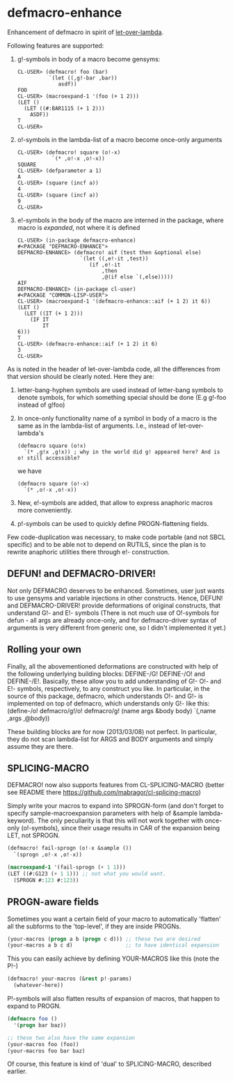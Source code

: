 defmacro-enhance
================

Enhancement of defmacro in spirit of [let-over-lambda](http://www.letoverlambda.com/index.cl/toc).

Following features are supported:

1.  g!-symbols in body of a macro become gensyms:

        CL-USER> (defmacro! foo (bar)
                  `(let ((,g!-bar ,bar))
                     asdf))
        FOO          
        CL-USER> (macroexpand-1 '(foo (+ 1 2)))
        (LET ()         
          (LET ((#:BAR1115 (+ 1 2)))
            ASDF))                                                                                                                                 
        T                                                                                                                                                   
        CL-USER> 

2.  o!-symbols in the lambda-list of a macro become once-only arguments

        CL-USER> (defmacro! square (o!-x)
                   `(* ,o!-x ,o!-x))
        SQUARE                                                                                                                            
        CL-USER> (defparameter a 1)
        A
        CL-USER> (square (incf a))
        4
        CL-USER> (square (incf a))
        9
        CL-USER>

3.  e!-symbols in the body of the macro are interned in the package,
where macro is *expanded*, not where it is defined

        CL-USER> (in-package defmacro-enhance)
        #<PACKAGE "DEFMACRO-ENHANCE"> 
        DEFMACRO-ENHANCE> (defmacro! aif (test then &optional else)
                            `(let ((,e!-it ,test)) 
                               (if ,e!-it
                                   ,then
                                   ,@(if else `(,else)))))
        AIF                                                                                                   
        DEFMACRO-ENHANCE> (in-package cl-user)
        #<PACKAGE "COMMON-LISP-USER">
        CL-USER> (macroexpand-1 '(defmacro-enhance::aif (+ 1 2) it 6))
        (LET () 
          (LET ((IT (+ 1 2)))
            (IF IT
                IT
		6)))
        T
        CL-USER> (defmacro-enhance::aif (+ 1 2) it 6)
        3
        CL-USER>

As is noted in the header of let-over-lambda code, all the differences from that
version should be clearly noted.
Here they are:

1.  letter-bang-hyphen symbols are used instead of letter-bang symbols to denote symbols,
    for which something special should be done (E.g g!-foo instead of g!foo)

2.  In once-only functionality name of a symbol in body of a macro is the same as in the
    lambda-list of arguments. I.e., instead of let-over-lambda's

        (defmacro square (o!x)
          `(* ,g!x ,g!x)) ; why in the world did g! appeared here? And is o! still accessible?

    we have

        (defmacro square (o!-x)
          `(* ,o!-x ,o!-x))

3.  New, e!-symbols are added, that allow to express anaphoric macros more conveniently.

4.  p!-symbols can be used to quickly define PROGN-flattening fields.

Few code-duplication was necessary, to make code portable (and not SBCL specific) and to be
able not to depend on RUTILS, since the plan is to rewrite anaphoric utilities there through e!- construction.

DEFUN! and DEFMACRO-DRIVER!
---------------------------

Not only DEFMACRO deserves to be enhanced. Sometimes, user just wants to use gensyms and
variable injections in other constructs. Hence, DEFUN! and DEFMACRO-DRIVER! provide
deformations of original constructs, that understand G!- and E!- symbols
(There is not much use of O!-symbols for defun - all args are already once-only,
and for defmacro-driver syntax of arguments is very different from generic one, so
I didn't implemented it yet.)

Rolling your own
----------------

Finally, all the abovementioned deformations are constructed with help of the following
underlying building blocks: DEFINE-/G! DEFINE-/O! and DEFINE-/E!.
Basically, these allow you to add understanding of G!- O!- and E!- symbols, respectively,
to any construct you like.
In particular, in the source of this package, defmacro, which understands O!- and G!-
is implemented on top of defmacro, which understands only G!- like this:
        (define-/o! defmacro/g!/o! defmacro/g! (name args &body body)
          `(,name ,args ,@body))

These building blocks are for now (2013/03/08) not perfect. In particular, they do not
scan lambda-list for ARGS and BODY arguments and simply assume they are there.

SPLICING-MACRO
--------------

DEFMACRO! now also supports features from CL-SPLICING-MACRO (better see
README there https://github.com/mabragor/cl-splicing-macro)

Simply write your macros to expand into SPROGN-form (and don't forget to specify
sample-macroexpansion parameters with help of &sample lambda-keyword).
The only peculiarity is that this will not work together with once-only (o!-symbols),
since their usage results in CAR of the expansion being LET, not SPROGN.

```lisp
(defmacro! fail-sprogn (o!-x &sample ())
  `(sprogn ,o!-x ,o!-x))

(macroexpand-1 '(fail-sprogn (+ 1 1)))
(LET ((#:G123 (+ 1 1))) ;; not what you would want.
  (SPROGN #:123 #:123))
```

PROGN-aware fields
------------------

Sometimes you want a certain field of your macro to automatically 'flatten'
all the subforms to the 'top-level', if they are inside PROGNs.

```lisp
(your-macros (progn a b (progn c d))) ;; these two are desired
(your-macros a b c d)                 ;; to have identical expansion
```

This you can easily achieve by defining YOUR-MACROS like this (note the P!-)
```lisp
(defmacro! your-macros (&rest p!-params)
  (whatever-here))
```

P!-symbols will also flatten results of expansion of macros, that
happen to expand to PROGN.
```lisp
(defmacro foo ()
  '(progn bar baz))

;; these two also have the same expansion
(your-macros foo (foo))
(your-macros foo bar baz)
```

Of course, this feature is kind of 'dual' to SPLICING-MACRO,
described earlier.